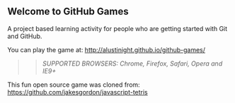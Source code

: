 ## Welcome to GitHub Games

A project based learning activity for people who are getting started with Git and GitHub.

You can play the game at: http://alustinight.github.io/github-games/

>> _*SUPPORTED BROWSERS*: Chrome, Firefox, Safari, Opera and IE9+_

This fun open source game was cloned from: https://github.com/jakesgordon/javascript-tetris
